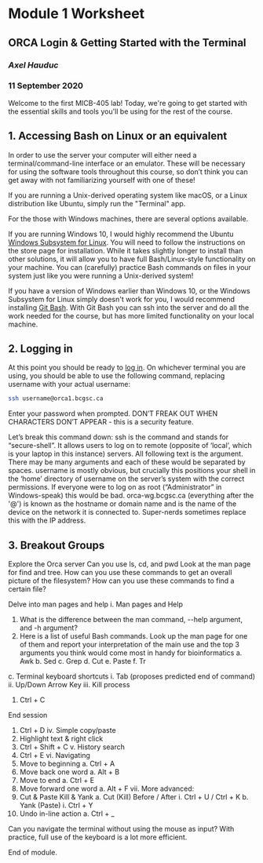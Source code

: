# Module 1 Worksheet
## ORCA Login & Getting Started with the Terminal
### *Axel Hauduc*
### 11 September 2020
Welcome to the first MICB-405 lab! Today, we're going to get started with the essential skills and tools you'll be using for the rest of the course.

## 1. Accessing Bash on Linux or an equivalent
In order to use the server your computer will either need a terminal/command-line interface or an emulator. These will be necessary for using the software tools throughout this course, so don’t think you can get away with not familiarizing yourself with one of these! 

If you are running a Unix-derived operating system like macOS, or a Linux distribution like Ubuntu, simply run the "Terminal" app.

For the those with Windows machines, there are several options available.

If you are running Windows 10, I would highly recommend the Ubuntu [Windows Subsystem for Linux](https://www.microsoft.com/en-ca/p/ubuntu/9nblggh4msv6?activetab=pivot:overviewtab). You will need to follow the instructions on the store page for installation. While it takes slightly longer to install than other solutions, it will allow you to have full Bash/Linux-style functionality on your machine. You can (carefully) practice Bash commands on files in your system just like you were running a Unix-derived system!

If you have a version of Windows earlier than Windows 10, or the Windows Subsystem for Linux simply doesn't work for you, I would recommend installing [Git Bash](https://gitforwindows.org/). With Git Bash you can ssh into the server and do all the work needed for the course, but has more limited functionality on your local machine.

## 2. Logging in

At this point you should be ready to [log in](https://media2.giphy.com/media/LcfBYS8BKhCvK/giphy.gif?cid=ecf05e4747b1d69a24ea3b94dd23c9634105af0c7416ebb9&rid=giphy.gif). On whichever terminal you are using, you should be able to use the following command, replacing username with your actual username:

```bash
ssh username@orca1.bcgsc.ca
```

Enter your password when prompted. DON’T FREAK OUT WHEN CHARACTERS DON’T APPEAR - this is a security feature.

Let’s break this command down: ssh is the command and stands for “secure-shell”. It allows users to log on to remote (opposite of ‘local’, which is your laptop in this instance) servers. All following text is the argument. There may be many arguments and each of these would be separated by spaces. username is mostly obvious, but crucially this positions your shell in the ‘home’ directory of username on the server’s system with the correct permissions. If everyone were to log on as root (“Administrator” in Windows-speak) this would be bad. orca-wg.bcgsc.ca (everything after the '@') is known as the hostname or domain name and is the name of the device on the network it is connected to. Super-nerds sometimes replace this with the IP address.

## 3. Breakout Groups
Explore the Orca server
Can you use ls, cd, and pwd
Look at the man page for find and tree. How can you use these commands to get an overall picture of the filesystem? How can you use these commands to find a certain file?

Delve into man pages and help
i.	Man pages and Help
1.	What is the difference between the man command, --help argument, and -h argument?
2.	Here is a list of useful Bash commands. Look up the man page for one of them and report your interpretation of the main use and the top 3 arguments you think would come most in handy for bioinformatics
a.	Awk
b.	Sed
c.	Grep
d.	Cut
e.	Paste
f.	Tr

c.	Terminal keyboard shortcuts
i.	Tab (proposes predicted end of command)
ii.	Up/Down Arrow Key
iii.	Kill process
1.	Ctrl + C

End session
1. Ctrl + D
iv.	Simple copy/paste
1.	Highlight text & right click
2.	Ctrl + Shift + C
v.	History search
1.	Ctrl + E
vi.	Navigating
1.	Move to beginning
a.	Ctrl + A
2.	Move back one word
a.	Alt + B
3.	Move to end
a.	Ctrl + E
4.	Move forward one word
a.	Alt + F
vii.	More advanced:
1.	Cut & Paste Kill & Yank
a.	Cut (Kill) Before / After
i.	Ctrl + U / Ctrl + K
b.	Yank (Paste)
i.	Ctrl + Y
2.	Undo in-line action
a.	Ctrl + _

Can you navigate the terminal without using the mouse as input?
With practice, full use of the keyboard is a lot more efficient.


End of module.

